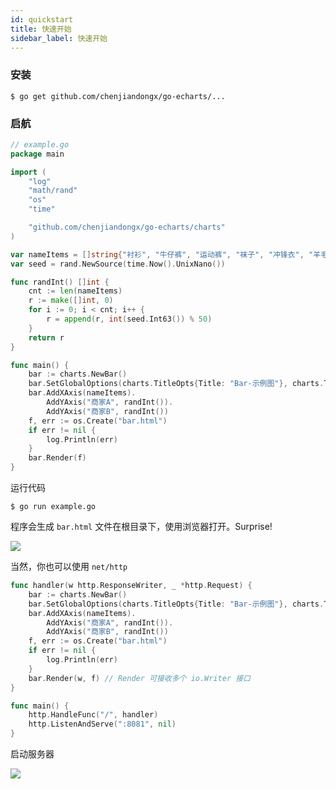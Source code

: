 ```yaml
---
id: quickstart
title: 快速开始
sidebar_label: 快速开始
---
```


### 安装

```shell
$ go get github.com/chenjiandongx/go-echarts/...
```

### 启航

```go
// example.go
package main

import (
    "log"
    "math/rand"
    "os"
    "time"

    "github.com/chenjiandongx/go-echarts/charts"
)

var nameItems = []string{"衬衫", "牛仔裤", "运动裤", "袜子", "冲锋衣", "羊毛衫"}
var seed = rand.NewSource(time.Now().UnixNano())

func randInt() []int {
    cnt := len(nameItems)
    r := make([]int, 0)
    for i := 0; i < cnt; i++ {
        r = append(r, int(seed.Int63()) % 50)
    }
    return r
}

func main() {
    bar := charts.NewBar()
    bar.SetGlobalOptions(charts.TitleOpts{Title: "Bar-示例图"}, charts.ToolboxOpts{Show: true})
    bar.AddXAxis(nameItems).
        AddYAxis("商家A", randInt()).
        AddYAxis("商家B", randInt())
    f, err := os.Create("bar.html")
    if err != nil {
        log.Println(err)
    }
    bar.Render(f)
}
```

运行代码

```shell
$ go run example.go
```

程序会生成 `bar.html` 文件在根目录下，使用浏览器打开。Surprise!

![](https://user-images.githubusercontent.com/19553554/52197440-843a5200-289a-11e9-8601-3ce8d945b04a.gif)

当然，你也可以使用 `net/http`

```go
func handler(w http.ResponseWriter, _ *http.Request) {
    bar := charts.NewBar()
    bar.SetGlobalOptions(charts.TitleOpts{Title: "Bar-示例图"}, charts.ToolboxOpts{Show: true})
    bar.AddXAxis(nameItems).
        AddYAxis("商家A", randInt()).
        AddYAxis("商家B", randInt())
    f, err := os.Create("bar.html")
    if err != nil {
        log.Println(err)
    }
    bar.Render(w, f) // Render 可接收多个 io.Writer 接口
}

func main() {
    http.HandleFunc("/", handler)
    http.ListenAndServe(":8081", nil)
}
```

启动服务器

![](https://user-images.githubusercontent.com/19553554/52198001-6a9a0a00-289c-11e9-9daa-e6637b4ae527.png)
